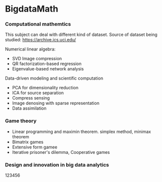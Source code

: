 # BigdataMath


### Computational mathemtics

This subject can deal with different kind of dataset. 
Source of dataset being studied: https://archive.ics.uci.edu/

Numerical linear algebra:
- SVD Image compression
- QR factorization-based regression
- Eigenvalue-based network analysis

Data-driven modeling and scientific computation
- PCA for dimensionality reduction
- ICA for source separation
- Compress sensing
- Image denosing with sparse representation
- Data assimilation 

### Game theory
- Linear programming and maximin theorem. simplex method, minimax theorem
- Bimatrix games
- Extensive form gamee
- Iterative prisoner's dilemma, Cooperative games

### Design and innovation in big data analytics

123456
